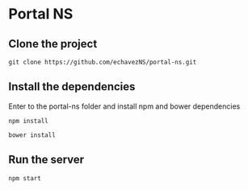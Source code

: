 # Portal NS

## Clone the project
`git clone https://github.com/echavezNS/portal-ns.git`

## Install the dependencies
Enter to the portal-ns folder and install npm and bower dependencies

`npm install`

`bower install`

## Run the server
`npm start`
